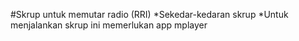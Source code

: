#Skrup untuk memutar radio (RRI)
*Sekedar-kedaran skrup
*Untuk menjalankan skrup ini memerlukan app mplayer 
